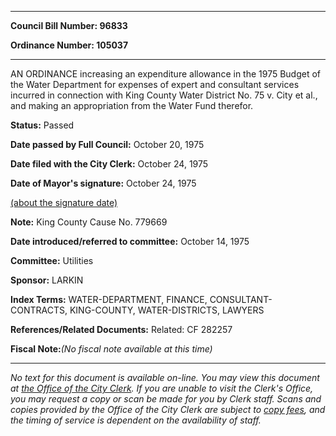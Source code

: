 

********

**Council Bill Number: 96833**
   
**Ordinance Number: 105037**
********

 AN ORDINANCE increasing an expenditure allowance in the 1975 Budget of the Water Department for expenses of expert and consultant services incurred in connection with King County Water District No. 75 v. City et al., and making an appropriation from the Water Fund therefor.

**Status:** Passed
   
**Date passed by Full Council:** October 20, 1975
   
**Date filed with the City Clerk:** October 24, 1975
   
**Date of Mayor's signature:** October 24, 1975
   
[(about the signature date)](/~public/approvaldate.htm)
   
   
**Note:** King County Cause No. 779669

   
**Date introduced/referred to committee:** October 14, 1975
   
**Committee:** Utilities
   
**Sponsor:** LARKIN
   
   
**Index Terms:** WATER-DEPARTMENT, FINANCE, CONSULTANT-CONTRACTS, KING-COUNTY, WATER-DISTRICTS, LAWYERS

**References/Related Documents:** Related: CF 282257

**Fiscal Note:**_(No fiscal note available at this time)_
********

_No text for this document is available on-line. You may view this document at [the Office of the City Clerk](http://www.seattle.gov/leg/clerk/contactUs.htm). If you are unable to visit the Clerk's Office, you may request a copy or scan be made for you by Clerk staff. Scans and copies provided by the Office of the City Clerk are subject to [copy fees](http://clerk.seattle.gov/~public/clerkfees.htm), and the timing of service is dependent on the availability of staff._

